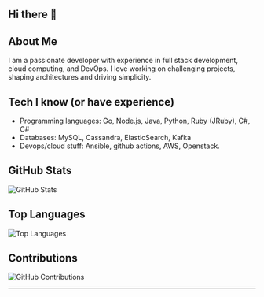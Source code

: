 ## Hi there 👋

## About Me
I am a passionate developer with experience in full stack development, cloud computing, and DevOps. I love working on challenging projects, shaping architectures and driving simplicity.

## Tech I know (or have experience)
* Programming languages: Go, Node.js, Java, Python, Ruby (JRuby), C#, C#
* Databases: MySQL, Cassandra, ElasticSearch, Kafka
* Devops/cloud stuff: Ansible, github actions, AWS, Openstack. 

## GitHub Stats

![GitHub Stats](https://github-readme-stats.vercel.app/api?username=gstelang&show_icons=true&theme=radical)

## Top Languages

![Top Languages](https://github-readme-stats.vercel.app/api/top-langs/?username=gstelang&layout=compact&theme=radical)

## Contributions

![GitHub Contributions](https://github-readme-streak-stats.herokuapp.com/?user=gstelang&theme=radical)

---
